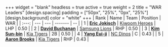 +++
widget = "blank"
headless = true
active = true
weight = 2
title = "WAR Leaders"
[design.spacing]
padding = ["50px", "25%", "0px", "25%"]
[design.background]
color = "white"
+++
| Rank | Name | Team | Position | WAR |
| :---: | --- | --- | ------- | -- |
| 1 | [**Eric Jokisch**](/players/12885) | [Kiwoom Heroes](/teams/KiwoomHeroes) | LHP | 0.50 |
| 2 | [**David Buchanan**](/players/13683) | [Samsung Lions](/teams/SamsungLions) | RHP | 0.50 |
| 3 | [**Kim Sun-bin**](/players/1881) | [Kia Tigers](/teams/KiaTigers) | 2B | 0.50 |
| 4 | [**Yang Eui-ji**](/players/215) | [NC Dinos](/teams/NCDinos) | C | 0.43 |
| 5 | [**Aaron Brooks**](/players/13760) | [Kia Tigers](/teams/KiaTigers) | RHP | 0.43 |

